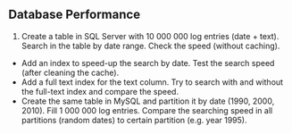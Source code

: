 ## Database Performance

1. Create a table in SQL Server with 10 000 000 log entries (date + text). Search in the table by date range. Check the speed (without caching).
* Add an index to speed-up the search by date. Test the search speed (after cleaning the cache).
* Add a full text index for the text column. Try to search with and without the full-text index and compare the speed.
* Create the same table in MySQL and partition it by date (1990, 2000, 2010). Fill 1 000 000 log entries. Compare the searching speed in all partitions (random dates) to certain partition (e.g. year 1995).